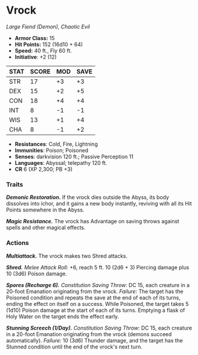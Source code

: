 # Vrock

*Large Fiend (Demon), Chaotic Evil*

- **Armor Class:** 15
- **Hit Points:** 152 (16d10 + 64)
- **Speed:** 40 ft., Fly 60 ft.
- **Initiative**: +2 (12)

|STAT|SCORE|MOD|SAVE|
| --- | --- | --- | ---- |
| STR | 17 | +3 | +3 |
| DEX | 15 | +2 | +5 |
| CON | 18 | +4 | +4 |
| INT | 8 | -1 | -1 |
| WIS | 13 | +1 | +4 |
| CHA | 8 | -1 | +2 |

- **Resistances**: Cold, Fire, Lightning
- **Immunities**: Poison; Poisoned
- **Senses**: darkvision 120 ft.; Passive Perception 11
- **Languages**: Abyssal; telepathy 120 ft.
- **CR** 6 (XP 2,300; PB +3)

### Traits

***Demonic Restoration.*** If the vrock dies outside the Abyss, its body dissolves into ichor, and it gains a new body instantly, reviving with all its Hit Points somewhere in the Abyss.

***Magic Resistance.*** The vrock has Advantage on saving throws against spells and other magical effects.


### Actions

***Multiattack.*** The vrock makes two Shred attacks.

***Shred.*** *Melee Attack Roll:* +6, reach 5 ft. 10 (2d6 + 3) Piercing damage plus 10 (3d6) Poison damage.

***Spores (Recharge 6).*** *Constitution Saving Throw*: DC 15, each creature in a 20-foot Emanation originating from the vrock. *Failure:*  The target has the Poisoned condition and repeats the save at the end of each of its turns, ending the effect on itself on a success. While Poisoned, the target takes 5 (1d10) Poison damage at the start of each of its turns. Emptying a flask of Holy Water on the target ends the effect early.

***Stunning Screech (1/Day).*** *Constitution Saving Throw*: DC 15, each creature in a 20-foot Emanation originating from the vrock (demons succeed automatically). *Failure:*  10 (3d6) Thunder damage, and the target has the Stunned condition until the end of the vrock's next turn.
